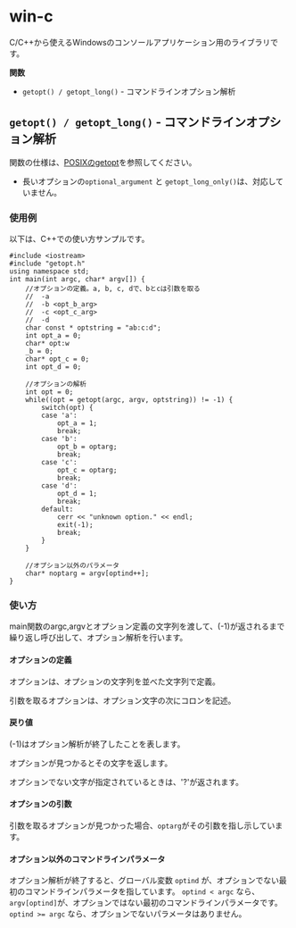 win-c
============

C/C++から使えるWindowsのコンソールアプリケーション用のライブラリです。

__関数__

* `getopt() / getopt_long()` - コマンドラインオプション解析

## `getopt() / getopt_long()` - コマンドラインオプション解析

関数の仕様は、[POSIXのgetopt](http://linuxjm.sourceforge.jp/html/LDP_man-pages/man3/getopt.3.html)を参照してください。

* 長いオプションの`optional_argument` と `getopt_long_only()`は、対応していません。

### 使用例

以下は、C++での使い方サンプルです。

```
#include <iostream>
#include "getopt.h"
using namespace std;
int main(int argc, char* argv[]) {
    //オプションの定義。a, b, c, dで、bとcは引数を取る
    //  -a
    //  -b <opt_b_arg>
    //  -c <opt_c_arg>
    //  -d
    char const * optstring = "ab:c:d";
    int opt_a = 0;
    char* opt:w
    _b = 0;
    char* opt_c = 0;
    int opt_d = 0;

    //オプションの解析
    int opt = 0;
    while((opt = getopt(argc, argv, optstring)) != -1) {
        switch(opt) {
        case 'a':
            opt_a = 1;
            break;
        case 'b':
            opt_b = optarg;
            break;
        case 'c':
            opt_c = optarg;
            break;
        case 'd':
            opt_d = 1;
            break;
        default:
            cerr << "unknown option." << endl;
            exit(-1);
            break;
        }
    }

    //オプション以外のパラメータ
    char* noptarg = argv[optind++];
}
```

### 使い方

main関数のargc,argvとオプション定義の文字列を渡して、(-1)が返されるまで繰り返し呼び出して、オプション解析を行います。

#### オプションの定義

オプションは、オプションの文字列を並べた文字列で定義。

引数を取るオプションは、オプション文字の次にコロンを記述。

#### 戻り値

(-1)はオプション解析が終了したことを表します。

オプションが見つかるとその文字を返します。

オプションでない文字が指定されているときは、'?'が返されます。

#### オプションの引数

引数を取るオプションが見つかった場合、`optarg`がその引数を指し示しています。

#### オプション以外のコマンドラインパラメータ

オプション解析が終了すると、グローバル変数 `optind` が、オプションでない最初のコマンドラインパラメータを指しています。
`optind < argc` なら、`argv[optind]`が、オプションではない最初のコマンドラインパラメータです。
`optind >= argc` なら、オプションでないパラメータはありません。

